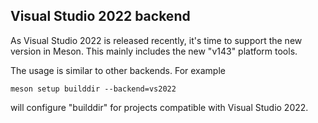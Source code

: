 ## Visual Studio 2022 backend

As Visual Studio 2022 is released recently, it's time to support the
new version in Meson. This mainly includes the new "v143" platform tools.

The usage is similar to other backends. For example
```meson
meson setup builddir --backend=vs2022
```
will configure "builddir" for projects compatible with Visual Studio 2022.
